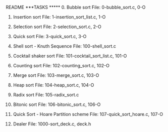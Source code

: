 README
***TASKS *****
0. Bubble sort
File: 0-bubble_sort.c, 0-O
1. Insertion sort
File: 1-insertion_sort_list.c, 1-O
2. Selection sort
File: 2-selection_sort.c, 2-O

3. Quick sort
File: 3-quick_sort.c, 3-O
4. Shell sort - Knuth Sequence
File: 100-shell_sort.c
5. Cocktail shaker sort
File: 101-cocktail_sort_list.c, 101-O
6. Counting sort
File: 102-counting_sort.c, 102-O
7. Merge sort
File: 103-merge_sort.c, 103-O
8. Heap sort
File: 104-heap_sort.c, 104-O
9. Radix sort
File: 105-radix_sort.c
10. Bitonic sort
File: 106-bitonic_sort.c, 106-O
11. Quick Sort - Hoare Partition scheme
File: 107-quick_sort_hoare.c, 107-O
12. Dealer
File: 1000-sort_deck.c, deck.h

